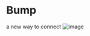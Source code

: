 # Bump
a new way to connect
![image](https://user-images.githubusercontent.com/80142097/227765953-a4253a39-5758-460b-919b-c67fc4ea088c.png)
